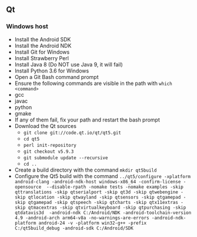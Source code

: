 ## Qt

### Windows host

* Install the Android SDK
* Install the Android NDK	
* Install Git for Windows
* Install Strawberry Perl
* Install Java 8 (Do NOT use Java 9, it will fail)
* Install Python 3.6 for Windows
* Open a Git Bash command prompt
* Ensure the following commands are visible in the path with `which <command>`
 * gcc
 * javac
 * python
 * gmake
* If any of them fail, fix your path and restart the bash prompt
* Download the Qt sources 
  * `git clone git://code.qt.io/qt/qt5.git`
  * `cd qt5`
  * `perl init-repository`
  * `git checkout v5.9.3`
  * `git submodule update --recursive`
  * `cd ..`
* Create a build directory with the command `mkdir qt5build`
* Configure the Qt5 build with the command `../qt5/configure -xplatform android-clang -android-ndk-host windows-x86_64 -confirm-license -opensource  --disable-rpath -nomake tests -nomake examples -skip qttranslations -skip qtserialport -skip qt3d -skip qtwebengine -skip qtlocation -skip qtwayland -skip qtsensors -skip qtgamepad -skip qtgamepad -skip qtspeech -skip qtcharts -skip qtx11extras -skip qtmacextras -skip qtvirtualkeyboard -skip qtpurchasing -skip qtdatavis3d  -android-ndk C:/Android/NDK -android-toolchain-version 4.9 -android-arch arm64-v8a -no-warnings-are-errors -android-ndk-platform android-24 -v -platform win32-g++ -prefix C:/qt5build_debug -android-sdk C:/Android/SDK `
   